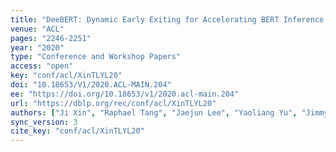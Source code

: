 ```yaml
---
title: "DeeBERT: Dynamic Early Exiting for Accelerating BERT Inference."
venue: "ACL"
pages: "2246-2251"
year: "2020"
type: "Conference and Workshop Papers"
access: "open"
key: "conf/acl/XinTLYL20"
doi: "10.18653/V1/2020.ACL-MAIN.204"
ee: "https://doi.org/10.18653/v1/2020.acl-main.204"
url: "https://dblp.org/rec/conf/acl/XinTLYL20"
authors: ["Ji Xin", "Raphael Tang", "Jaejun Lee", "Yaoliang Yu", "Jimmy Lin"]
sync_version: 3
cite_key: "conf/acl/XinTLYL20"
---
```

